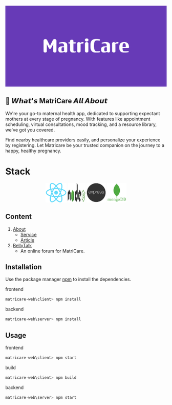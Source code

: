 <p align="center"><a href="https://matricare.site" target="_blank" rel="noopener noreferrer"><img src="assets/MatriCare.png" alt="re-frame logo"></a></p>

## 🌟 𝙒𝙝𝙖𝙩'𝙨 MatriCare 𝘼𝙡𝙡 𝘼𝙗𝙤𝙪𝙩

We're your go-to maternal health app, dedicated to supporting expectant mothers at every stage of pregnancy. With features like appointment scheduling, virtual consultations, mood tracking, and a resource library, we've got you covered.

Find nearby healthcare providers easily, and personalize your experience by registering. Let Matricare be your trusted companion on the journey to a happy, healthy pregnancy.

# Stack

<div align="center">
  <img width="65px" height="60px" src="./assets/react.png" alt="react logo"/>
  <img width="55px" height="60px" src="./assets/nodejsDark.svg" alt="node logo"/>
  <img width="60px" height="60px" src="./assets/express-js.png" alt="express logo"/>
  <img width="60px" height="60px" src="./assets/mongo.png" alt="mongo logo"/>
</div>

## Content

1. [About](https://matricare.site/#about-us)
   - [Service](https://matricare.site/#what-we-do)
   - [Article](https://matricare.site/#topic-of-interest)
2. [BellyTalk](https://matricare.site/belly-talk)
   - An online forum for MatriCare.

## Installation

Use the package manager [npm](https://www.npmjs.com/) to install the dependencies.

frontend

```bash
matricare-web\client> npm install
```

backend

```bash
matricare-web\server> npm install
```

## Usage

frontend

```javascript
matricare-web\client> npm start
```

build

```javascript
matricare-web\client> npm build
```

backend

```javascript
matricare-web\server> npm start
```

